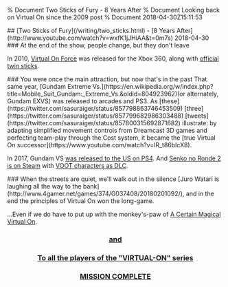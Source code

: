 % Document Two Sticks of Fury - 8 Years After
% Document Looking back on Virtual On since the 2009 post
% Document 2018-04-30Z15:11:53

<article>
<section id="coda-2017-7-years-after">
## [Two Sticks of Fury](/writing/two_sticks.html) - [8 Years After](http://www.youtube.com/watch?v=wxfK1jJHiAA&t=0m7s)
<time datetime="2018-04-30Z15:11:53">2018-04-30</time>
</section>

<section>
### At the end of the show, people change, but they don't leave
  
In 2010, [Virtual On Force](https://www.youtube.com/watch?v=pPuOMCsQAGg) was released for the Xbox 360, along with [official twin sticks](https://www.play-asia.com/twin-stick-ex-cyber-troopers-virtual-on-force-edition/13/703ynq).
</section>

<section>
### You were once the main attraction, but now that's in the past
That same year, [Gundam Extreme Vs.](https://en.wikipedia.org/w/index.php?title=Mobile_Suit_Gundam:_Extreme_Vs.&oldid=804923962)(or alternately, Gundam EXVS) was released to arcades and PS3. As [these](https://twitter.com/sasuraiger/status/857798863746453509)&nbsp;[three](https://twitter.com/sasuraiger/status/857799682986303488)&nbsp;[tweets](https://twitter.com/sasuraiger/status/857800315692871682) illustrate: by adapting simplified movement controls from Dreamcast 3D games and perfecting team-play through the Cost system, it became the [true Virtual On successor](https://www.youtube.com/watch?v=IR_t86bIcX8).

In 2017, Gundam VS [was released to the US on PS4](https://www.polygon.com/guides/2017/10/6/16432362/gundam-versus-beginners-guide-controls-characters-attacks-movement). And [Senko no Ronde 2 is on Steam](http://store.steampowered.com/app/574160/Senko_no_Ronde_2/) with [VOOT characters as DLC](http://steamcommunity.com/games/574160/announcements/detail/1458465546793211143).
</section>

<section>
### When the streets are quiet, we'll walk out in the silence
[Juro Watari is laughing all the way to the bank](http://www.4gamer.net/games/374/G037408/20180201092/), and in the end the principles of Virtual On won the long-game.

...Even if we do have to put up with the monkey's-paw of [A Certain Magical Virtual On](https://www.youtube.com/watch?v=zAlJ9qhr2wA).
</section>

<section>
<a href="https://www.youtube.com/watch?v=fYDjL_Oz-1I&t=2m34s"><h3 style="display: flex;justify-content: center;">and</h3></a>
<a href="https://www.youtube.com/watch?v=fYDjL_Oz-1I&t=11m00s"><h3 style="display: flex;justify-content: center;">To all the players of the "VIRTUAL-ON" series</h3></a>
<a href="https://www.youtube.com/watch?v=fYDjL_Oz-1I&t=22m14s"><h3 style="display: flex;justify-content: center;">MISSION COMPLETE</h3></a>
</section>
</article>
